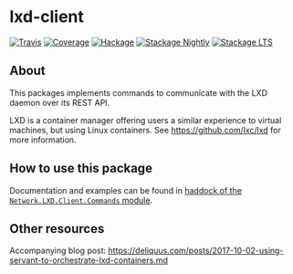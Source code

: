 lxd-client
==========

[![Travis](https://travis-ci.org/hverr/haskell-lxd-client.svg?branch=master)](https://travis-ci.org/hverr/haskell-lxd-client)
[![Coverage](https://coveralls.io/repos/github/hverr/haskell-lxd-client/badge.svg?branch=master)](https://coveralls.io/github/hverr/haskell-lxd-client?branch=master)
[![Hackage](https://img.shields.io/hackage/v/lxd-client.svg?maxAge=2592000)](https://hackage.haskell.org/package/lxd-client)
[![Stackage Nightly](http://stackage.org/package/lxd-client/badge/nightly)](http://stackage.org/nightly/package/lxd-client)
[![Stackage LTS](http://stackage.org/package/lxd-client/badge/lts)](http://stackage.org/lts/package/lxd-client)


## About
This packages implements commands to communicate with the LXD daemon over its REST API.

LXD is a container manager offering users a similar experience to virtual machines, but using Linux containers. See https://github.com/lxc/lxd for more information.

## How to use this package
Documentation and examples can be found in [haddock of the `Network.LXD.Client.Commands` module](https://hackage.haskell.org/package/lxd-client/docs/Network-LXD-Client-Commands.html).

## Other resources
Accompanying blog post: https://deliquus.com/posts/2017-10-02-using-servant-to-orchestrate-lxd-containers.md
